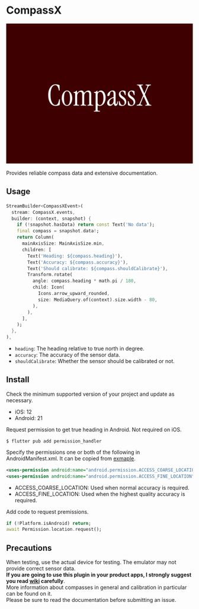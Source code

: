 # CompassX

![Logo](assets/logo.png)

Provides reliable compass data and extensive documentation.

## Usage

```dart
StreamBuilder<CompassXEvent>(
  stream: CompassX.events,
  builder: (context, snapshot) {
    if (!snapshot.hasData) return const Text('No data');
    final compass = snapshot.data!;
    return Column(
      mainAxisSize: MainAxisSize.min,
      children: [
        Text('Heading: ${compass.heading}'),
        Text('Accuracy: ${compass.accuracy}'),
        Text('Should calibrate: ${compass.shouldCalibrate}'),
        Transform.rotate(
          angle: compass.heading * math.pi / 180,
          child: Icon(
            Icons.arrow_upward_rounded,
            size: MediaQuery.of(context).size.width - 80,
          ),
        ),
      ],
    );
  },
),
```

- `heading`: The heading relative to true north in degree.
- `accuracy`: The accuracy of the sensor data.
- `shouldCalibrate`: Whether the sensor should be calibrated or not.

## Install

Check the minimum supported version of your project and update as necessary.
- iOS: 12
- Android: 21

Request permission to get true heading in Android. Not required on iOS.
```console
$ flutter pub add permission_handler
```
Specify the permissions one or both of the following in AndroidManifest.xml.
It can be copied from [exmaple](https://github.com/natsuk4ze/compassx/blob/main/example/android/app/src/main/AndroidManifest.xml).
```xml
<uses-permission android:name="android.permission.ACCESS_COARSE_LOCATION" />
<uses-permission android:name="android.permission.ACCESS_FINE_LOCATION" />
```
- ACCESS_COARSE_LOCATION: Used when normal accuracy is required.
- ACCESS_FINE_LOCATION: Used when the highest quality accuracy is required.

Add code to request premissions.
```dart
if (!Platform.isAndroid) return;
await Permission.location.request();
```

## Precautions

When testing, use the actual device for testing. The emulator may not provide correct sensor data.  
**If you are going to use this plugin in your product apps, I strongly suggest you read [wiki](https://github.com/natsuk4ze/compassx/wiki) carefully**.  
More information about compasses in general and calibration in particular can be found on it.  
Please be sure to read the documentation before submitting an issue.
